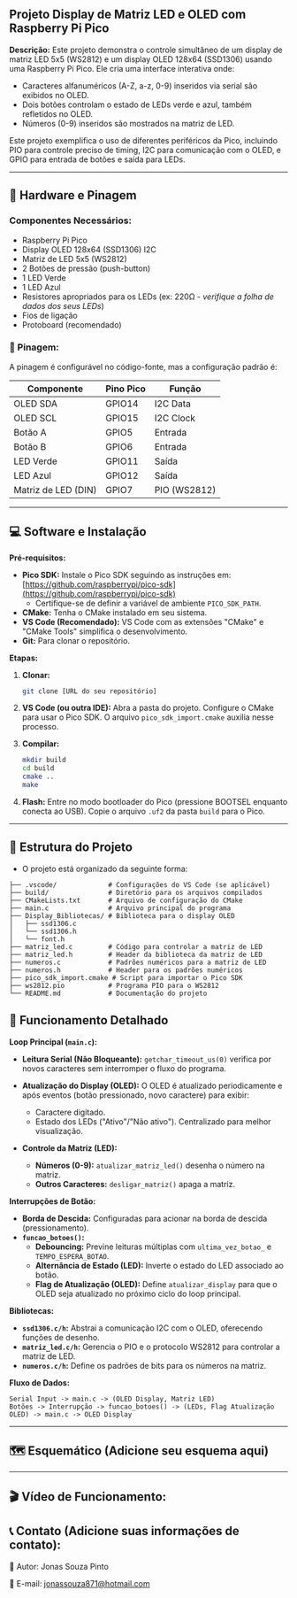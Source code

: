 ## Projeto Display de Matriz LED e OLED com Raspberry Pi Pico

**Descrição:** Este projeto demonstra o controle simultâneo de um display de matriz LED 5x5 (WS2812) e um display OLED 128x64 (SSD1306) usando uma Raspberry Pi Pico. Ele cria uma interface interativa onde:

* Caracteres alfanuméricos (A-Z, a-z, 0-9) inseridos via serial são exibidos no OLED.
* Dois botões controlam o estado de LEDs verde e azul, também refletidos no OLED.
* Números (0-9) inseridos são mostrados na matriz de LED.

Este projeto exemplifica o uso de diferentes periféricos da Pico, incluindo PIO para controle preciso de timing, I2C para comunicação com o OLED, e GPIO para entrada de botões e saída para LEDs.

---

## 🔧 Hardware e Pinagem

### Componentes Necessários:

* Raspberry Pi Pico
* Display OLED 128x64 (SSD1306) I2C
* Matriz de LED 5x5 (WS2812)
* 2 Botões de pressão (push-button)
* 1 LED Verde
* 1 LED Azul
* Resistores apropriados para os LEDs (ex: 220Ω - *verifique a folha de dados dos seus LEDs*)
* Fios de ligação
* Protoboard (recomendado)

### 📍 Pinagem:

A pinagem é configurável no código-fonte, mas a configuração padrão é:

| Componente         | Pino Pico |  Função      |
|----------------------|-----------|---------------|
| OLED SDA           | GPIO14    | I2C Data     |
| OLED SCL           | GPIO15    | I2C Clock     |
| Botão A             | GPIO5     | Entrada       |
| Botão B             | GPIO6     | Entrada       |
| LED Verde          | GPIO11    | Saída        |
| LED Azul           | GPIO12    | Saída        |
| Matriz de LED (DIN)| GPIO7     | PIO (WS2812) |


---

## 💻 Software e Instalação

**Pré-requisitos:**

* **Pico SDK:** Instale o Pico SDK seguindo as instruções em: [https://github.com/raspberrypi/pico-sdk](https://github.com/raspberrypi/pico-sdk)
    * Certifique-se de definir a variável de ambiente `PICO_SDK_PATH`.
* **CMake:**  Tenha o CMake instalado em seu sistema.
* **VS Code (Recomendado):**  VS Code com as extensões "CMake" e "CMake Tools" simplifica o desenvolvimento.
* **Git:** Para clonar o repositório.


**Etapas:**

1. **Clonar:**
   ```bash
   git clone [URL do seu repositório]
   ```

2. **VS Code (ou outra IDE):** Abra a pasta do projeto. Configure o CMake para usar o Pico SDK. O arquivo `pico_sdk_import.cmake` auxilia nesse processo.

3. **Compilar:**
   ```bash
   mkdir build
   cd build
   cmake ..
   make
   ```

4. **Flash:** Entre no modo bootloader do Pico (pressione BOOTSEL enquanto conecta ao USB). Copie o arquivo `.uf2` da pasta `build` para o Pico.


---

## 📁 Estrutura do Projeto
- O projeto está organizado da seguinte forma:

``` 
├── .vscode/             # Configurações do VS Code (se aplicável)
├── build/               # Diretório para os arquivos compilados
├── CMakeLists.txt       # Arquivo de configuração do CMake
├── main.c               # Arquivo principal do programa
├── Display_Bibliotecas/ # Biblioteca para o display OLED
│   ├── ssd1306.c
│   └── ssd1306.h
│   └── font.h 
├── matriz_led.c         # Código para controlar a matriz de LED
├── matriz_led.h         # Header da biblioteca da matriz de LED
├── numeros.c            # Padrões numéricos para a matriz de LED
├── numeros.h            # Header para os padrões numéricos
├── pico_sdk_import.cmake # Script para importar o Pico SDK
├── ws2812.pio           # Programa PIO para o WS2812
└── README.md            # Documentação do projeto
``` 

## 🚀 Funcionamento Detalhado

**Loop Principal (`main.c`):**

* **Leitura Serial (Não Bloqueante):**  `getchar_timeout_us(0)`  verifica por novos caracteres sem interromper o fluxo do programa.

* **Atualização do Display (OLED):** O OLED é atualizado periodicamente e após eventos (botão pressionado, novo caractere) para exibir:
    * Caractere digitado.
    * Estado dos LEDs ("Ativo"/"Não ativo").  Centralizado para melhor visualização.

* **Controle da Matriz (LED):**
    * **Números (0-9):**  `atualizar_matriz_led()`  desenha o número na matriz.
    * **Outros Caracteres:** `desligar_matriz()` apaga a matriz.


**Interrupções de Botão:**

* **Borda de Descida:**  Configuradas para acionar na borda de descida (pressionamento).
* **`funcao_botoes()`:**
    * **Debouncing:** Previne leituras múltiplas com `ultima_vez_botao_` e `TEMPO_ESPERA_BOTAO`.
    * **Alternância de Estado (LED):** Inverte o estado do LED associado ao botão.
    * **Flag de Atualização (OLED):** Define `atualizar_display` para que o OLED seja atualizado no próximo ciclo do loop principal.

**Bibliotecas:**

* **`ssd1306.c/h`:** Abstrai a comunicação I2C com o OLED, oferecendo funções de desenho.
* **`matriz_led.c/h`:**  Gerencia o PIO e o protocolo WS2812 para controlar a matriz de LED.
* **`numeros.c/h`:** Define os padrões de bits para os números na matriz.


**Fluxo de Dados:**

```
Serial Input -> main.c -> (OLED Display, Matriz LED)
Botões -> Interrupção -> funcao_botoes() -> (LEDs, Flag Atualização OLED) -> main.c -> OLED Display
```

---


## 🗺️ Esquemático (Adicione seu esquema aqui)

---

## 🎬 Vídeo de Funcionamento:

## 📞 Contato (Adicione suas informações de contato):
👤 Autor: Jonas Souza Pinto

📧 E-mail: jonassouza871@hotmail.com
